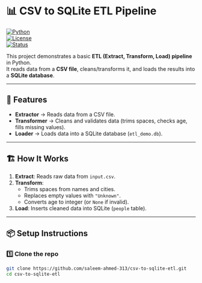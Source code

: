# 📊 CSV to SQLite ETL Pipeline

[![Python](https://img.shields.io/badge/Python-3.x-blue.svg)](https://www.python.org/)  
[![License](https://img.shields.io/badge/License-MIT-green.svg)](LICENSE)  
[![Status](https://img.shields.io/badge/Project-Simple%20Demo-orange.svg)]()  

This project demonstrates a basic **ETL (Extract, Transform, Load) pipeline** in Python.  
It reads data from a **CSV file**, cleans/transforms it, and loads the results into a **SQLite database**.

---

## 🚀 Features
- **Extractor** → Reads data from a CSV file.  
- **Transformer** → Cleans and validates data (trims spaces, checks age, fills missing values).  
- **Loader** → Loads data into a SQLite database (`etl_demo.db`).  

---

## 🏗️ How It Works
1. **Extract**: Reads raw data from `input.csv`.  
2. **Transform**:  
   - Trims spaces from names and cities.  
   - Replaces empty values with `"Unknown"`.  
   - Converts age to integer (or `None` if invalid).  
3. **Load**: Inserts cleaned data into SQLite (`people` table).  

---

## 📦 Setup Instructions

### 1️⃣ Clone the repo
```bash
git clone https://github.com/saleem-ahmed-313/csv-to-sqlite-etl.git
cd csv-to-sqlite-etl
